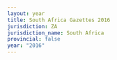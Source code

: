 ```yaml
---
layout: year
title: South Africa Gazettes 2016
jurisdiction: ZA
jurisdiction_name: South Africa
provincial: false
year: "2016"
---
```

